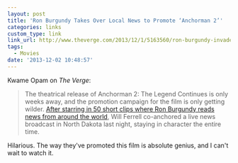 ```yaml
---
layout: post
title: 'Ron Burgundy Takes Over Local News to Promote ‘Anchorman 2’'
categories: links
custom_type: link
link_url: http://www.theverge.com/2013/12/1/5163560/ron-burgundy-invades-local-news-to-promote-anchorman-2
tags:
  - Movies
date: '2013-12-02 10:48:57'
---
```

Kwame Opam on *The Verge*:

>The theatrical release of Anchorman 2: The Legend Continues is only weeks away, and the promotion campaign for the film is only getting wilder. [After starring in 50 short clips where Ron Burgundy reads news from around the world](http://www.theverge.com/2013/11/25/5143208/anchorman-2-targets-the-social-web-with-more-than-50-short-videos), Will Ferrell co-anchored a live news broadcast in North Dakota last night, staying in character the entire time.

Hilarious. The way they've promoted this film is absolute genius, and I can't wait to watch it.
